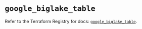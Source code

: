 # `google_biglake_table`

Refer to the Terraform Registry for docs: [`google_biglake_table`](https://registry.terraform.io/providers/hashicorp/google/5.42.0/docs/resources/biglake_table).
